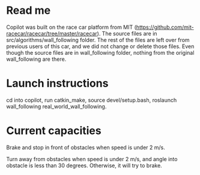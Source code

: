 # Read me

Copilot was built on the race car platform from MIT (https://github.com/mit-racecar/racecar/tree/master/racecar). The source files are in src/algorithms/wall_following folder. The rest of the files are left over from previous users of this car, and we did not change or delete those files. Even though the source files are in wall_following folder, nothing from the original wall_following are there.

# Launch instructions
cd into copilot, run catkin_make, source devel/setup.bash, roslaunch wall_following real_world_wall_following.

# Current capacities
Brake and stop in front of obstacles when speed is under 2 m/s.

Turn away from obstacles when speed is under 2 m/s, and angle into obstacle is less than 30 degrees. Otherwise, it will try to brake.
